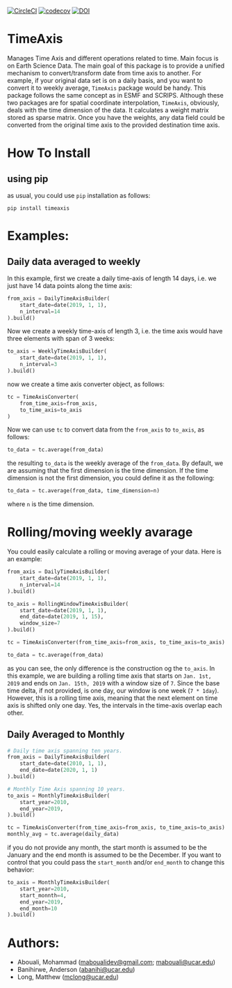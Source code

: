 [![CircleCI](https://circleci.com/gh/maboualidev/TimeAxis.svg?style=svg)](https://circleci.com/gh/maboualidev/TimeAxis)
[![codecov](https://codecov.io/gh/maboualidev/TimeAxis/branch/master/graph/badge.svg)](https://codecov.io/gh/maboualidev/TimeAxis)
[![DOI](https://zenodo.org/badge/DOI/10.5281/zenodo.3530859.svg)](https://doi.org/10.5281/zenodo.3530859)



# TimeAxis
Manages Time Axis and different operations related to time. Main focus is on Earth Science Data.
The main goal of this package is to provide a unified mechanism to convert/transform date from 
time axis to another. For example, if your original data set is on a daily basis, and you want 
to convert it to weekly average, `TimeAxis` package would be handy. This package follows the
same concept as in ESMF and SCRIPS. Although these two packages are for spatial coordinate
interpolation, `TimeAxis`, obviously, deals with the time dimension of the data. It calculates
a weight matrix stored as sparse matrix. Once you have the weights, any data field could be
converted from the original time axis to the provided destination time axis.

# How To Install
## using pip
as usual, you could use `pip` installation as follows:

```shell script
pip install timeaxis
```

# Examples:
## Daily data averaged to weekly
In this example, first we create a daily time-axis of length 14 days, i.e. we just have 14 data points
along the time axis:

```python
from_axis = DailyTimeAxisBuilder(
    start_date=date(2019, 1, 1),
    n_interval=14
).build()
```

Now we create a weekly time-axis of length 3, i.e. the time axis would have three elements with
span of 3 weeks:

```python
to_axis = WeeklyTimeAxisBuilder(
    start_date=date(2019, 1, 1),
    n_interval=3
).build()
```

now we create a time axis converter object, as follows:

```python
tc = TimeAxisConverter(
    from_time_axis=from_axis, 
    to_time_axis=to_axis
)
```

Now we can use `tc` to convert data from the `from_axis` to `to_axis`, as follows:

```python
to_data = tc.average(from_data)
```

the resulting `to_data` is the weekly average of the `from_data`. By default, we are assuming
that the first dimension is the time dimension. If the time dimension is not the first dimension,
you could define it as the following:

```python
to_data = tc.average(from_data, time_dimension=n)
```

where `n` is the time dimension.

# Rolling/moving weekly avarage
You could easily calculate a rolling or moving average of your data. Here is an example:

```python
from_axis = DailyTimeAxisBuilder(
    start_date=date(2019, 1, 1),
    n_interval=14
).build()

to_axis = RollingWindowTimeAxisBuilder(
    start_date=date(2019, 1, 1),
    end_date=date(2019, 1, 15),
    window_size=7
).build()

tc = TimeAxisConverter(from_time_axis=from_axis, to_time_axis=to_axis)

to_data = tc.average(from_data)
```

as you can see, the only difference is the construction og the `to_axis`. In this example,
we are building a rolling time axis that starts on `Jan. 1st, 2019` and ends on `Jan. 15th, 2019`
with a window size of `7`. Since the base time delta, if not provided, is one day, our window is
one week (`7 * 1day`). However, this is a rolling time axis, meaning that the next element on 
time axis is shifted only one day. Yes, the intervals in the time-axis overlap each other.

## Daily Averaged to Monthly

```python
# Daily time axis spanning ten years.
from_axis = DailyTimeAxisBuilder(
    start_date=date(2010, 1, 1),
    end_date=date(2020, 1, 1)
).build()

# Monthly Time Axis spanning 10 years.
to_axis = MonthlyTimeAxisBuilder(
    start_year=2010,
    end_year=2019,
).build()

tc = TimeAxisConverter(from_time_axis=from_axis, to_time_axis=to_axis)
monthly_avg = tc.average(daily_data)
```

if you do not provide any month, the start month is assumed to be the January and the end month is assumed to be
the December. If you want to control that you could pass the `start_month` and/or `end_month` to change this
behavior:

```python
to_axis = MonthlyTimeAxisBuilder(
    start_year=2010,
    start_monnth=4,
    end_year=2019,
    end_month=10
).build()
```

# Authors:
- Abouali, Mohammad (maboualidev@gmail.com; mabouali@ucar.edu)
- Banihirwe, Anderson (abanihi@ucar.edu)
- Long, Matthew (mclong@ucar.edu)





